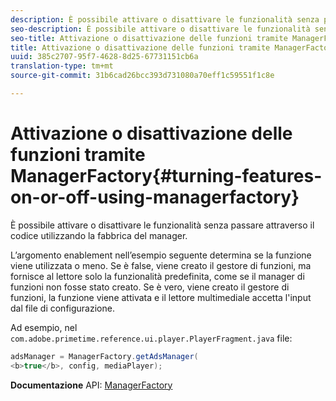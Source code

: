 ```yaml
---
description: È possibile attivare o disattivare le funzionalità senza passare attraverso il codice utilizzando la fabbrica del manager.
seo-description: È possibile attivare o disattivare le funzionalità senza passare attraverso il codice utilizzando la fabbrica del manager.
seo-title: Attivazione o disattivazione delle funzioni tramite ManagerFactory
title: Attivazione o disattivazione delle funzioni tramite ManagerFactory
uuid: 385c2707-95f7-4628-8d25-67731151cb6a
translation-type: tm+mt
source-git-commit: 31b6cad26bcc393d731080a70eff1c59551f1c8e

---
```



# Attivazione o disattivazione delle funzioni tramite ManagerFactory{#turning-features-on-or-off-using-managerfactory}

È possibile attivare o disattivare le funzionalità senza passare attraverso il codice utilizzando la fabbrica del manager.

L’argomento enablement nell’esempio seguente determina se la funzione viene utilizzata o meno. Se è false, viene creato il gestore di funzioni, ma fornisce al lettore solo la funzionalità predefinita, come se il manager di funzioni non fosse stato creato. Se è vero, viene creato il gestore di funzioni, la funzione viene attivata e il lettore multimediale accetta l&#39;input dal file di configurazione.

Ad esempio, nel `com.adobe.primetime.reference.ui.player.PlayerFragment.java` file:

```java
adsManager = ManagerFactory.getAdsManager( 
<b>true</b>, config, mediaPlayer);
```

**Documentazione** API: [ManagerFactory](https://help.adobe.com/en_US/primetime/api/reference_implementation/android/javadoc/com/adobe/primetime/reference/manager/ManagerFactory.html)